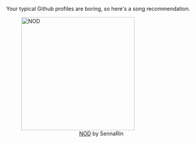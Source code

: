 Your typical Github profiles are boring, so here's a song recommendation.
<figure><img width="300" height="300" src="https://i.scdn.co/image/ab67616d0000b273cc65675e848daa12a693facd" alt="NOD" /><figcaption align="center"><a href="https://open.spotify.com/track/2t5BsR1Q9xP3O7RSs5NNLe" target="_blank">NOD</a> by SennaRin</figcaption></figure>
